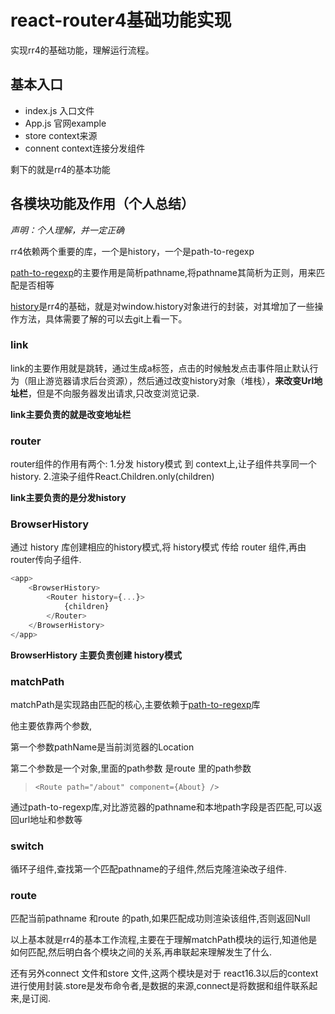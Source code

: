 # react-router4基础功能实现

实现rr4的基础功能，理解运行流程。

## 基本入口

* index.js  入口文件
* App.js    官网example
* store     context来源
* connent   context连接分发组件

剩下的就是rr4的基本功能

## 各模块功能及作用（个人总结）

*声明：个人理解，并一定正确*

rr4依赖两个重要的库，一个是history，一个是path-to-regexp

[path-to-regexp](https://github.com/pillarjs/path-to-regexp)的主要作用是简析pathname,将pathname其简析为正则，用来匹配是否相等

[history](https://github.com/mjackson/history)是rr4的基础，就是对window.history对象进行的封装，对其增加了一些操作方法，具体需要了解的可以去git上看一下。

### link

link的主要作用就是跳转，通过生成a标签，点击的时候触发点击事件阻止默认行为（阻止游览器请求后台资源），然后通过改变history对象（堆栈），**来改变Url地址栏**，但是不向服务器发出请求,只改变浏览记录.

**link主要负责的就是改变地址栏**


### router

router组件的作用有两个:
1.分发 history模式 到 context上,让子组件共享同一个history.
2.渲染子组件React.Children.only(children)

**link主要负责的是分发history**

### BrowserHistory

通过 history 库创建相应的history模式,将 history模式 传给 router 组件,再由router传向子组件.

```js
<app>
    <BrowserHistory>
        <Router history={...}>
            {children}
        </Router>
    </BrowserHistory>
</app>
```

**BrowserHistory 主要负责创建 history模式**

### matchPath

matchPath是实现路由匹配的核心,主要依赖于[path-to-regexp](https://github.com/pillarjs/path-to-regexp)库

他主要依靠两个参数,

第一个参数pathName是当前浏览器的Location

第二个参数是一个对象,里面的path参数 是route 里的path参数

>     <Route path="/about" component={About} />

通过path-to-regexp库,对比游览器的pathname和本地path字段是否匹配,可以返回url地址和参数等

### switch

循环子组件,查找第一个匹配pathname的子组件,然后克隆渲染改子组件.

### route

匹配当前pathname 和route 的path,如果匹配成功则渲染该组件,否则返回Null

以上基本就是rr4的基本工作流程,主要在于理解matchPath模块的运行,知道他是如何匹配,然后明白各个模块之间的关系,再串联起来理解发生了什么.

还有另外connect 文件和store 文件,这两个模块是对于 react16.3以后的context进行使用封装.store是发布命令者,是数据的来源,connect是将数据和组件联系起来,是订阅.

